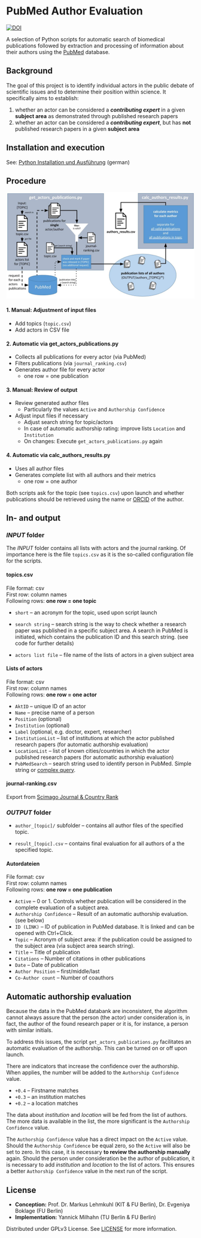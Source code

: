 PubMed Author Evaluation
========================
[![DOI](https://zenodo.org/badge/123303534.svg)](https://zenodo.org/badge/latestdoi/123303534)

A selection of Python scripts for automatic search of biomedical publications followed by extraction and processing of information about their authors using the [PubMed](https://europepmc.org/) database.

## Background

The goal of this project is to identify individual actors in the public debate of scientific issues and to determine their position within science. It specifically aims to establish:

1. whether an actor can be considered a ***contributing expert*** in a given **subject area** as demonstrated through published research papers
2. whether an actor can be considered a ***contributing expert***, but has **not** published research papers in a given **subject area**


## Installation and execution

See: [Python Installation und Ausführung](docs/python/Installation_und_Ausfuehrung.md) (german)

## Procedure

![Flow Chart Grafik](docs/flow-chart.jpg)

#### 1. Manual: Adjustment of input files
- Add topics (`topic.csv`)
- Add actors in CSV file

#### 2. Automatic via get_actors_publications.py
- Collects all publications for every actor (via PubMed)
- Filters publications (via `journal_ranking.csv`)
- Generates author file for every actor
	- one row = one publication

#### 3. Manual: Review of output
- Review generated author files
	- Particularly the values `Active` and `Authorship Confidence`
- Adjust input files if necessary
	- Adjust search string for topic/actors
	- In case of automatic authorship rating: improve lists `Location` and `Institution`
	- On changes: Execute `get_actors_publications.py` again

#### 4. Automatic via calc_authors_results.py
- Uses all author files
- Generates complete list with all authors and their metrics
	- one row = one author

Both scripts ask for the topic (see `topics.csv`) upon launch and whether publications should be retrieved using the name or [ORCID](https://orcid.org/) of the author.

## In- and output

### *INPUT* folder

The *INPUT* folder contains all lists with actors and the journal ranking. Of importance here is the file `topics.csv` as it is the so-called configuration file for the scripts.

#### topics.csv

File format: csv  
First row: column names  
Following rows: **one row = one topic**

- `short` – an acronym for the topic, used upon script launch

- `search string` – search string is the way to check whether a research paper was published in a specific subject area. A search in PubMed is initiated, which contains the publication ID and this search string. (see code for further details)

- `actors list file` – file name of the lists of actors in a given subject area


#### Lists of actors

File format: csv  
First row: column names  
Following rows: **one row = one actor**

- `AktID` – unique ID of an actor
- `Name` – precise name of a person
- `Position` (optional)
- `Institution` (optional)
- `Label` (optional, e.g. doctor, expert, researcher)
- `InstitutionList` – list of institutions at which the actor published research papers (for automatic authorship evaluation)
- `LocationList` – list of known cities/countries in which the actor published research papers (for automatic authorship evaluation)
- `PubMedSearch` – search string used to identify person in PubMed. Simple string or [complex query](https://europepmc.org/Help#mostofsearch).


#### journal-ranking.csv
Export from [Scimago Journal & Country Rank](http://www.scimagojr.com/journalrank.php)


### *OUTPUT* folder

- `author_[topic]/` subfolder – contains all author files of the specified topic.

- `result_[topic].csv` – contains final evaluation for all authors of a the specified topic.


#### Autordateien

File format: csv  
First row: column names  
Following rows: **one row = one publication**

- `Active` – 0 or 1. Controls whether publication will be considered in the complete evaluation of a subject area.
- `Authorship Confidence` – Result of an automatic authorship evaluation. (see below)
- `ID (LINK)` – ID of publication in PubMed database. It is linked and can be opened with Ctrl+Click.
- `Topic` – Acronym of subject area: if the publication could be assigned to the subject area (via subject area search string).
- `Title` – Title of publication
- `Citations` – Number of citations in other publications
- `Date` – Date of publication
- `Author Position` – first/middle/last
- `Co-Author count` – Number of coauthors


## Automatic authorship evaluation

Because the data in the PubMed databank are inconsistent, the algorithm cannot always assure that the person (the actor) under consideration is, in fact, the author of the found research paper or it is, for instance, a person with similar initials.

To address this issues, the script `get_actors_publications.py` facilitates an automatic evaluation of the authorship. This can be turned on or off upon launch.

There are indicators that increase the confidence over the authorship.
When applies, the number will be added to the `Authorship Confidence` value.

- `+0.4` – Firstname matches
- `+0.3` – an institution matches
- `+0.2` – a location matches

The data about *institution* and *location* will be fed from the list of authors. The more data is available in the list, the more significant is the `Authorship Confidence` value.

The `Authorship Confidence` value has a direct impact on the `Active` value. Should the `Authorship Confidence` be equal zero, so the `Active` will also be set to zero. In this case, it is necessary **to review the authorship manually** again. Should the person under consideration be the author of publication, it is necessary to add *institution* and *location* to the list of actors. This ensures a better `Authorship Confidence` value in the next run of the script.  


## License
- **Conception:** Prof. Dr. Markus Lehmkuhl (KIT & FU Berlin), Dr. Evgeniya Boklage (FU Berlin)
- **Implementation:** Yannick Milhahn (TU Berlin & FU Berlin)

Distributed under GPLv3 License.
See [LICENSE](LICENSE) for more information.
